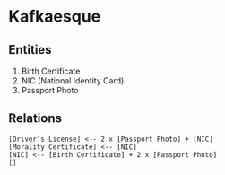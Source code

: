 # Kafkaesque

## Entities

1. Birth Certificate
2. NIC (National Identity Card)
3. Passport Photo

## Relations

```
[Driver's License] <-- 2 x [Passport Photo] + [NIC]
[Morality Certificate] <-- [NIC]
[NIC] <-- [Birth Certificate] + 2 x [Passport Photo]
[]
```
